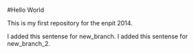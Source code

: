 #Hello World

This is my first repository
for the enpit 2014.

I added this sentense for new_branch.
I added this sentense for new_branch_2.
